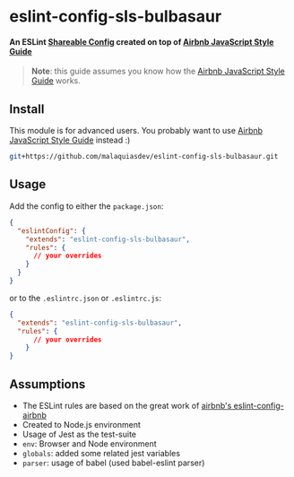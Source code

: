 # eslint-config-sls-bulbasaur

#### An ESLint [Shareable Config](http://eslint.org/docs/developer-guide/shareable-configs) created on top of [Airbnb JavaScript Style Guide](https://github.com/airbnb/javascript)

> **Note**: this guide assumes you know how the [Airbnb JavaScript Style Guide](https://github.com/airbnb/javascript) works.

## Install

This module is for advanced users. You probably want to use [Airbnb JavaScript Style Guide](https://github.com/airbnb/javascript) instead :)

```bash
git+https://github.com/malaquiasdev/eslint-config-sls-bulbasaur.git
```

## Usage

Add the config to either the `package.json`:

```json
{
  "eslintConfig": {
    "extends": "eslint-config-sls-bulbasaur",
    "rules": {
      // your overrides
    }
  }
}
```

or to the `.eslintrc.json` or `.eslintrc.js`:

```json
{
  "extends": "eslint-config-sls-bulbasaur",
  "rules": {
      // your overrides
    }
}
```

## Assumptions

- The ESLint rules are based on the great work of [airbnb's eslint-config-airbnb](https://github.com/airbnb/javascript/tree/master/packages/eslint-config-airbnb-base)
- Created to Node.js environment
- Usage of Jest as the test-suite
- `env`: Browser and Node environment
- `globals`: added some related jest variables
- `parser`: usage of babel (used babel-eslint parser)

